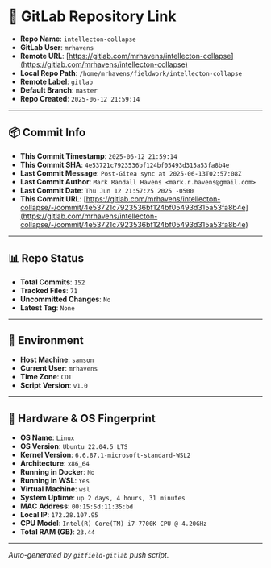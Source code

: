 # 🔗 GitLab Repository Link

- **Repo Name**: `intellecton-collapse`
- **GitLab User**: `mrhavens`
- **Remote URL**: [https://gitlab.com/mrhavens/intellecton-collapse](https://gitlab.com/mrhavens/intellecton-collapse)
- **Local Repo Path**: `/home/mrhavens/fieldwork/intellecton-collapse`
- **Remote Label**: `gitlab`
- **Default Branch**: `master`
- **Repo Created**: `2025-06-12 21:59:14`

---

## 📦 Commit Info

- **This Commit Timestamp**: `2025-06-12 21:59:14`
- **This Commit SHA**: `4e53721c7923536bf124bf05493d315a53fa8b4e`
- **Last Commit Message**: `Post-Gitea sync at 2025-06-13T02:57:08Z`
- **Last Commit Author**: `Mark Randall Havens <mark.r.havens@gmail.com>`
- **Last Commit Date**: `Thu Jun 12 21:57:25 2025 -0500`
- **This Commit URL**: [https://gitlab.com/mrhavens/intellecton-collapse/-/commit/4e53721c7923536bf124bf05493d315a53fa8b4e](https://gitlab.com/mrhavens/intellecton-collapse/-/commit/4e53721c7923536bf124bf05493d315a53fa8b4e)

---

## 📊 Repo Status

- **Total Commits**: `152`
- **Tracked Files**: `71`
- **Uncommitted Changes**: `No`
- **Latest Tag**: `None`

---

## 🧽 Environment

- **Host Machine**: `samson`
- **Current User**: `mrhavens`
- **Time Zone**: `CDT`
- **Script Version**: `v1.0`

---

## 🧬 Hardware & OS Fingerprint

- **OS Name**: `Linux`
- **OS Version**: `Ubuntu 22.04.5 LTS`
- **Kernel Version**: `6.6.87.1-microsoft-standard-WSL2`
- **Architecture**: `x86_64`
- **Running in Docker**: `No`
- **Running in WSL**: `Yes`
- **Virtual Machine**: `wsl`
- **System Uptime**: `up 2 days, 4 hours, 31 minutes`
- **MAC Address**: `00:15:5d:11:35:bd`
- **Local IP**: `172.28.107.95`
- **CPU Model**: `Intel(R) Core(TM) i7-7700K CPU @ 4.20GHz`
- **Total RAM (GB)**: `23.44`

---

_Auto-generated by `gitfield-gitlab` push script._
